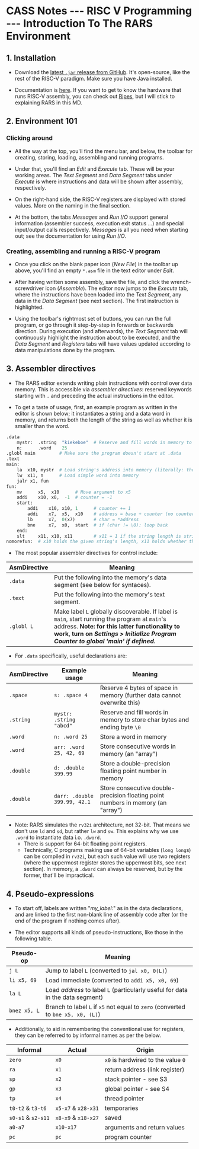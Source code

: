 # CASS Notes --- RISC V Programming --- Introduction To The RARS Environment

## 1. Installation
- Download the [latest `.jar` release from GitHub](https://github.com/TheThirdOne/rars/releases). It's open-source, like the rest of the RISC-V paradigm. Make sure you have Java installed.

- Documentation is [here](https://github.com/TheThirdOne/rars/wiki). If you want to get to know the hardware that runs RISC-V assembly, you can check out [Ripes](https://github.com/mortbopet/Ripes/releases), but I will stick to explaining RARS in this MD.


## 2. Environment 101
### Clicking around
- All the way at the top, you'll find the menu bar, and below, the toolbar for creating, storing, loading, assembling and running programs.

- Under that, you'll find an *Edit* and *Execute* tab. These will be your working areas. The *Text Segment* and *Data Segment* tabs under *Execute* is where instructions and data will be shown after assembly, respectively.

- On the right-hand side, the RISC-V registers are displayed with stored values. More on the naming in the final section.

- At the bottom, the tabs *Messages* and *Run I/O* support general information (assembler success, execution exit status ...) and special input/output calls respectively. *Messages* is all you need when starting out; see the documentation for using *Run I/O*.


### Creating, assembling and running a RISC-V program
- Once you click on the blank paper icon (*New File*) in the toolbar up above, you'll find an empty `*.asm` file in the text editor under *Edit*.

- After having written some assembly, save the file, and click the wrench-screwdriver icon (*Assemble*). The editor now jumps to the *Execute* tab, where the instructions have been loaded into the *Text Segment*, any data in the *Data Segment* (see next section). The first instruction is highlighted.

- Using the toolbar's rightmost set of buttons, you can run the full program, or go through it step-by-step in forwards or backwards direction. During execution (and afterwards), the *Text Segment* tab will continuously highlight the instruction about to be executed, and the *Data Segment* and *Registers* tabs will have values updated according to data manipulations done by the program.


## 3. Assembler directives
- The RARS editor extends writing plain instructions with control over data memory. This is accessible via *assembler directives*: reserved keywords starting with `.` and preceding the actual instructions in the editor.

- To get a taste of usage, first, an example program as written in the editor is shown below; it instantiates a string and a data word in memory, and returns both the length of the string as well as whether it is smaller than the word.
```python
.data
    mystr:  .string  "kiekeboe"  # Reserve and fill words in memory to store char bytes and ending byte \0
    n:      .word    25
.globl main         # Make sure the program doesn't start at .data
.text
main:
    la 	x10, mystr  # Load string's address into memory (literally: the address to label "mystr")
    lw  x11, n      # Load simple word into memory
    jalr x1, fun
fun:
    mv	    x5,  x10      # Move argument to x5
    addi	x10, x0,  -1  # counter = -1
    start:
        addi	x10, x10, 1      # counter += 1
        addi	x7,  x5,  x10    # address = base + counter (no counter*8, since chars are bytes)
        lb	    x7,  0(x7)       # char = *address
        bne 	x7,  x0,  start  # if (char != \0): loop back
    end:
    slt     x11, x10, x11        # x11 = 1 if the string length is strictly smaller than the word, else 0
nomorefun:  # x10 holds the given string's length, x11 holds whether that length is smaller than the given word
```

- The most popular assembler directives for control include: 

| AsmDirective | Meaning |
| --------- | ------- |
| `.data` | Put the following into the memory's data segment (see below for syntaces). |
| `.text` | Put the following into the memory's text segment. |
| `.globl L` | Make label `L` globally discoverable. If label is `main`, start running the program at `main`'s address. **Note: for this latter functionality to work, turn on *Settings > Initialize Program Counter to global 'main' if defined*.** |

- For `.data` specifically, useful declarations are:

| AsmDirective | Example usage | Meaning |
| --- | --- | --- |
| `.space` | `s: .space 4` | Reserve 4 bytes of space in memory (further data cannot overwrite this) |
| `.string` | `mystr: .string "abcd"`| Reserve and fill words in memory to store char bytes and ending byte `\0` |
| `.word` | `n: .word 25` | Store a word in memory |
| `.word` | `arr: .word 25, 42, 69` | Store consecutive words in memory (an "array") |
| `.double` | `d: .double 399.99`| Store a double-precision floating point number in memory |
| `.double` | `darr: .double 399.99, 42.1`| Store consecutive double-precision floating point numbers in memory (an "array") |


- Note: RARS simulates the `rv32i` architecture, not 32-bit. That means we don't use `ld` and `sd`, but rather `lw` and `sw`. This explains why we use `.word` to instantiate data i.o. `.dword`. 
    - There is support for 64-bit floating point registers.
    - Technically, C programs making use of 64-bit variables (`long long`s) can be compiled in `rv32i`, but each such value will use two registers (where the uppermost register stores the uppermost bits, see next section). In memory, a `.dword` can always be reserved, but by the former, that'll be impractical.

## 4. Pseudo-expressions
- To start off, labels are written "*my_label:*" as in the data declarations, and are linked to the first non-blank line of assembly code after (or the end of the program if nothing comes after).

- The editor supports all kinds of pseudo-instructions, like those in the following table.

| Pseudo-op | Meaning |
|------|---------|
| `j L`   | Jump to label `L` (converted to `jal x0, 0(L)`) |
| `li x5, 69`   | Load immediate (converted to `addi x5, x0, 69`) |
| `la L`   | Load *address* to label `L` (particularly useful for data in the data segment) |
| `bnez x5, L` | Branch to label `L` if `x5` not equal to `zero` (converted to `bne x5, x0, (L)`) |

- Additionally, to aid in remembering the conventional use for registers, they can be referred to by informal names as per the below.

| Informal | Actual | Origin |
| --- | --- | --- |
| `zero` | `x0` | `x0` is hardwired to the value `0` |
| `ra` | `x1` | return address (link register) |
| `sp` | `x2` | stack pointer - see S3 |
| `gp` | `x3` | global pointer - see S4 |
| `tp` | `x4` | thread pointer |
| `t0-t2` & `t3-t6` | `x5-x7` & `x28-x31` | temporaries |
| `s0-s1` & `s2-s11` | `x8-x9` & `x18-x27` | saved |
| `a0-a7` | `x10-x17` | arguments and return values |
| `pc` | `pc` | program counter |
